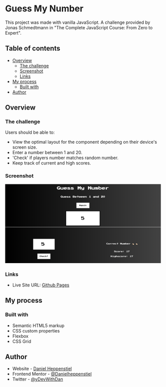 # Guess My Number

This project was made with vanilla JavaScript. A challenge provided by Jonas Schmedtmann in "The Complete JavaScript Course: From Zero to Expert".

## Table of contents

- [Overview](#overview)
  - [The challenge](#the-challenge)
  - [Screenshot](#screenshot)
  - [Links](#links)
- [My process](#my-process)
  - [Built with](#built-with)
- [Author](#author)

## Overview

### The challenge

Users should be able to:

- View the optimal layout for the component depending on their device's screen size.
- Enter a number between 1 and 20.
- 'Check' if players number matches random number.
- Keep track of current and high scores.

### Screenshot

![Final Game Images](images/Final%20Game%20Photo.png)

### Links

- Live Site URL: [Github Pages](https://danielheppenstiel.github.io/FAQ-accordion-card-Frontend-Mentor/)

## My process

### Built with

- Semantic HTML5 markup
- CSS custom properties
- Flexbox
- CSS Grid

## Author

- Website - [Daniel Heppenstiel](https://github.com/Danielheppenstiel)
- Frontend Mentor - [@Danielheppenstiel](https://www.frontendmentor.io/profile/Danielheppenstiel)
- Twitter - [@yDevWithDan](https://twitter.com/DevWithDan)

